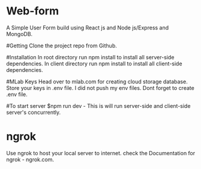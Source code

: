 # Web-form
A Simple User Form build using React js and Node js/Express and MongoDB.

#Getting
Clone the project repo from Github.

#Installation
In root directory run npm install to install all server-side dependencies.
In client directory run npm install to install all client-side dependencies.

#MLab Keys
Head over to mlab.com for creating cloud storage database. 
Store your keys in .env file.
I did not push my env files. 
Dont forget to create .env file.

#To start server
$npm run dev - This is will run server-side and client-side server's concurrently. 

# ngrok
Use ngrok to host your local server to internet.
check the Documentation for ngrok - ngrok.com.
